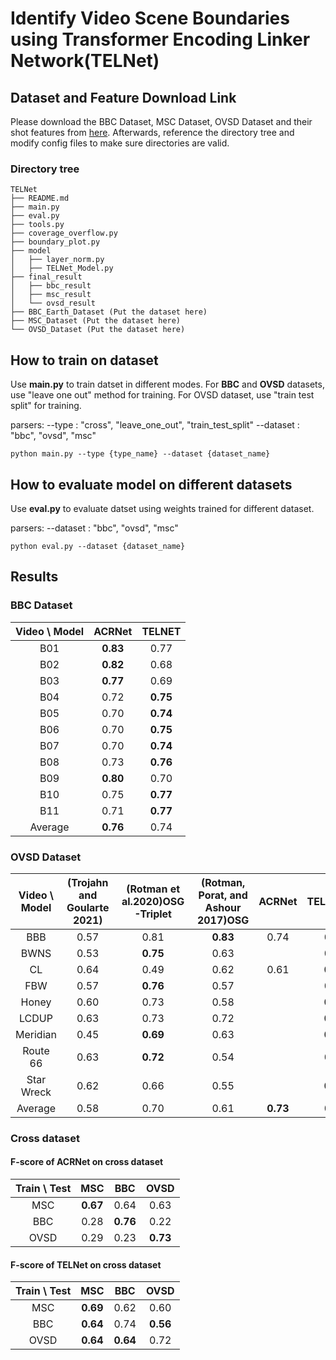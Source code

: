# Identify Video Scene Boundaries using Transformer Encoding Linker Network(TELNet)

## Dataset and Feature Download Link
Please download the BBC Dataset, MSC Dataset, OVSD Dataset and their shot features from [here](https://google.com). Afterwards, reference the directory tree and modify config files to make sure directories are valid. 

### Directory tree
```
TELNet
├── README.md
├── main.py
├── eval.py
├── tools.py
├── coverage_overflow.py
├── boundary_plot.py
├── model
│   ├── layer_norm.py
│   ├── TELNet_Model.py
├── final_result
│   ├── bbc_result
│   ├── msc_result
│   └── ovsd_result
├── BBC_Earth_Dataset (Put the dataset here)
├── MSC_Dataset (Put the dataset here)
└── OVSD_Dataset (Put the dataset here)
```

## How to train on dataset
Use **main.py** to train datset in different modes. For **BBC** and **OVSD** datasets, use "leave one out" method for training. For OVSD dataset, use "train test split" for training.  

parsers:
--type : "cross", "leave_one_out", "train_test_split"
--dataset : "bbc", "ovsd", "msc"

```
python main.py --type {type_name} --dataset {dataset_name}
```

## How to evaluate model on different datasets
Use **eval.py** to evaluate datset using weights trained for different dataset.

parsers:
--dataset : "bbc", "ovsd", "msc"
```
python eval.py --dataset {dataset_name}
```

## Results

### BBC Dataset
| Video \ Model |  ACRNet  |  TELNET  |
|:-------------:|:--------:|:--------:|
|      B01      | **0.83** |   0.77   |
|      B02      | **0.82** |   0.68   |
|      B03      | **0.77** |   0.69   |
|      B04      |   0.72   | **0.75** |
|      B05      |   0.70   | **0.74** |
|      B06      |   0.70   | **0.75** |
|      B07      |   0.70   | **0.74** |
|      B08      |   0.73   | **0.76** |
|      B09      | **0.80** |   0.70   |
|      B10      |   0.75   | **0.77** |
|      B11      |   0.71   | **0.77** |
|    Average    | **0.76** |   0.74   |

### OVSD Dataset
| Video \ Model | (Trojahn and Goularte 2021) | (Rotman et al.2020)OSG-Triplet | (Rotman, Porat, and Ashour 2017)OSG |  ACRNet  | TELNET_V2 |
|:-------------:|:---------------------------:|:------------------------------:|:-----------------------------------:|:--------:|:---------:|
|      BBB      |            0.57             |              0.81              |              **0.83**               |   0.74   |   0.69    |
|     BWNS      |            0.53             |            **0.75**            |                0.63                 |          |   0.60    |
|      CL       |            0.64             |              0.49              |                0.62                 |   0.61   | **0.88**  |
|      FBW      |            0.57             |            **0.76**            |                0.57                 |          |   0.66    |
|     Honey     |            0.60             |              0.73              |                0.58                 |          | **0.77**  |
|     LCDUP     |            0.63             |              0.73              |                0.72                 |          | **0.76**  |
|   Meridian    |            0.45             |            **0.69**            |                0.63                 |          | **0.75**  |
|   Route 66    |            0.63             |            **0.72**            |                0.54                 |          |   0.64    |
|  Star Wreck   |            0.62             |              0.66              |                0.55                 |          | **0.71**  |
|    Average    |            0.58             |              0.70              |                0.61                 | **0.73** |   0.72    |

### Cross dataset

#### F-score of ACRNet on cross dataset
| Train \ Test |   MSC    |   BBC    |   OVSD   |
|:------------:|:--------:|:--------:|:--------:|
|     MSC      | **0.67** |   0.64   |   0.63   |
|     BBC      |   0.28   | **0.76** |   0.22   |
|     OVSD     |   0.29   |   0.23   | **0.73** |

#### F-score of TELNet on cross dataset
| Train \ Test |   MSC    |   BBC    |   OVSD   |
|:------------:|:--------:|:--------:|:--------:|
|     MSC      | **0.69** |   0.62   |   0.60   |
|     BBC      | **0.64** |   0.74   | **0.56** |
|     OVSD     | **0.64** | **0.64** |   0.72   |